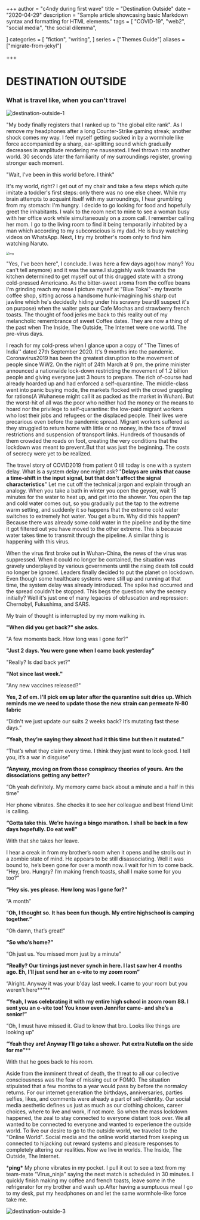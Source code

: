 +++
author = "c4ndy during first wave"
title = "Destination Outside"
date = "2020-04-29"
description = "Sample article showcasing basic Markdown syntax and formatting for HTML elements."
tags = [
    "COVID-19",
    "web2",
    "social media",
    "the social dilemma",
    
]
categories = [
    "fiction",
    "writing",
]
series = ["Themes Guide"]
aliases = ["migrate-from-jekyl"]

+++

# DESTINATION OUTSIDE

### What is travel like, when you can't travel

![destination-outside-1](/static/images/destination-outside-1.png)

"My body finally registers that I ranked up to "the global elite rank". As I remove my headphones after a long Counter-Strike gaming streak; another shock comes my way. I feel myself getting sucked in by a wormhole like force accompanied by a sharp, ear-splitting sound which gradually decreases in amplitude rendering me nauseated. I feel thrown into another world. 30 seconds later the familiarity of my surroundings register, growing stronger each moment.



"Wait, I've been in this world before. I think"



It's my world, right? I get out of my chair and take a few steps which quite imitate a toddler's first steps: only there was no one else cheer. While my brain attempts to acquaint itself with my surroundings, I hear grumbling from my stomach: I'm hungry. I decide to go looking for food and hopefully greet the inhabitants. I walk to the room next to mine to see a woman busy with her office work while simultaneously on a zoom call. I remember calling her mom. I go to the living room to find it being temporarily inhabited by a man which according to my subconscious is my dad. He is busy watching videos on WhatsApp. Next, I try my brother's room only to find him watching Naruto.

<img src="images/destination-outside-1.png" alt="img" style="zoom:50%;" />

"Yes, I've been here", I conclude. I was here a few days ago(how many? You can't tell anymore) and it was the same.I sluggishly walk towards the kitchen determined to get myself out of this drugged state with a strong cold-pressed Americano. As the bitter-sweet aroma from the coffee beans I'm grinding reach my nose I picture myself at "Blue Tokai"- my favorite coffee shop, sitting across a handsome hunk-imagining his sharp cut jawline which he's decidedly hiding under his scrawny beard(I suspect it's on purpose) when the waiter gets our Cafe Mochas and strawberry french toasts. The thought of food jerks me back to this reality out of my melancholic remembrance of sweet Coffee dates. They are now a thing of the past when The Inside, The Outside, The Internet were one world. The pre-virus days.



I reach for my cold-press when I glance upon a copy of "The Times of India'' dated 27th September 2020. It's 9 months into the pandemic. Coronavirus2019 has been the greatest disruption to the movement of people since WW2. On the night of 24th March at 9 pm, the prime minister announced a nationwide lock-down restricting the movement of 1.2 billion people and giving everyone just 3 hours to prepare. The rich of-course had already hoarded up and had enforced a self-quarantine. The middle-class went into panic buying mode, the markets flocked with the crowd grappling for rations(A Wuhanese might call it as packed as the market in Wuhan). But the worst-hit of all was the poor who neither had the money or the means to hoard nor the privilege to self-quarantine: the low-paid migrant workers who lost their jobs and refugees or the displaced people. Their lives were precarious even before the pandemic spread. Migrant workers suffered as they struggled to return home with little or no money, in the face of travel restrictions and suspension of transport links. Hundreds of thousands of them crowded the roads on foot, creating the very conditions that the lockdown was meant to prevent.But that was just the beginning. The costs of secrecy were yet to be realized.



The travel story of COVID2019 from patient 0 till today is one with a system delay. What is a system delay one might ask? "**Delays are units that cause a time-shift in the input signal, but that don't affect the signal characteristics**" Let me cut off the technical jargon and explain through an analogy. When you take a bath in winter you open the geyser, wait 15 minutes for the water to heat up, and get into the shower. You open the tap and cold water comes out, so you gradually put the tap to the extreme warm setting, and suddenly it so happens that the extreme cold water switches to extremely hot water. You get a burn. Why did this happen? Because there was already some cold water in the pipeline and by the time it got filtered out you have moved to the other extreme. This is because water takes time to transmit through the pipeline. A similar thing is happening with this virus.



When the virus first broke out in Wuhan-China, the news of the virus was suppressed. When it could no longer be contained, the situation was gravely underplayed by various governments until the rising death toll could no longer be ignored. Leaders finally decided to put the planet on lockdown. Even though some healthcare systems were still up and running at that time, the system delay was already introduced. The spike had occurred and the spread couldn't be stopped. This begs the question: why the secrecy initially? Well it's just one of many legacies of obfuscation and repression: Chernobyl, Fukushima, and SARS.



My train of thought is interrupted by my mom walking in.

**"When did you get back?" she asks.**

"A few moments back. How long was I gone for?"

**"Just 2 days. You were gone when I came back yesterday”**

"Really? Is dad back yet?"

**"Not since last week."**

"Any new vaccines released?"

**Yes, 2 of em. I'll pick em up later after the quarantine suit dries up. Which reminds me we need to update those the new strain can permeate N-80 fabric**

“Didn't we just update our suits 2 weeks back? It’s mutating fast these days.”

**“Yeah, they’re saying they almost had it this time but then it mutated.”**

“That’s what they claim every time. I think they just want to look good. I tell you, it’s a war in disguise”

**“Anyway, moving on from those conspiracy theories of yours. Are the dissociations getting any better?**

“Oh yeah definitely. My memory came back about a minute and a half in this time”

Her phone vibrates. She checks it to see her colleague and best friend Umit is calling. 

**“Gotta take this. We’re having a bingo marathon. I shall be back in a few days hopefully. Do eat well”**

With that she takes her leave.







I hear a creak in from my brother’s room when it opens and he strolls out in a zombie state of mind. He appears to be still disassociating. Well it was bound to, he’s been gone for over a month now. I wait for him to come back.
“Hey, bro. Hungry? I’m making french toasts, shall I make some for you too?”

**“Hey sis. yes please. How long was I gone for?”**

“A month”

“**Oh, I thought so. It has been fun though. My entire highschool is camping together.”**

“Oh damn, that’s great!”

**“So who’s home?”**

“Oh just us. You missed mom just by a minute”

**“Really? Our timings just never synch in here. I last saw her 4 months ago. Eh, I’ll just send her an e-vite to my zoom room”**

“Alright. Anyway it was your b'day last week. I came to your room but you weren't here**”**

**“Yeah, I was celebrating it with my entire high school in zoom room 88. I sent you an e-vite too! You know even Jennifer came- and she’s a senior!”**

“Oh, I must have missed it. Glad to know that bro. Looks like things are looking up”

**“Yeah they are! Anyway I’ll go take a shower. Put extra Nutella on the side for me”****





With that he goes back to his room.



Aside from the imminent threat of death, the threat to all our collective consciousness was the fear of missing out or FOMO. The situation stipulated that a few months to a year would pass by before the normalcy returns. For our internet generation the birthdays, anniversaries, parties selfies, likes, and comments were already a part of self-identity. Our social media aesthetic defines us just as much as our clothing choices, career choices, where to live and work, if not more. So when the mass lockdown happened, the zeal to stay connected to everyone distant took over. We all wanted to be connected to everyone and wanted to experience the outside world. To live our desire to go to the outside world, we traveled to the "Online World". Social media and the online world started from keeping us connected to hijacking out reward systems and pleasure responses to completely altering our realities. Now we live in worlds. The Inside, The Outside, The Internet.



***ping\*** My phone vibrates in my pocket. I pull it out to see a text from my team-mate “Virus_ninja” saying the next match is scheduled in 30 minutes. I quickly finish making my coffee and french toasts, leave some in the refrigerator for my brother and wash up.After having a sumptuous meal I go to my desk, put my headphones on and let the same wormhole-like force take me.

![destination-outside-3](/home/candy/dev/atom-robotics-lab.github.io/static/images/destination-outside-3.png)


